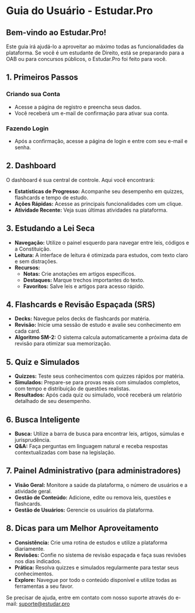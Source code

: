 # Guia do Usuário - Estudar.Pro

##  Bem-vindo ao Estudar.Pro!

Este guia irá ajudá-lo a aproveitar ao máximo todas as funcionalidades da plataforma. Se você é um estudante de Direito, está se preparando para a OAB ou para concursos públicos, o Estudar.Pro foi feito para você.

## 1. Primeiros Passos

### Criando sua Conta
- Acesse a página de registro e preencha seus dados.
- Você receberá um e-mail de confirmação para ativar sua conta.

### Fazendo Login
- Após a confirmação, acesse a página de login e entre com seu e-mail e senha.

## 2. Dashboard

O dashboard é sua central de controle. Aqui você encontrará:
- **Estatísticas de Progresso:** Acompanhe seu desempenho em quizzes, flashcards e tempo de estudo.
- **Ações Rápidas:** Acesse as principais funcionalidades com um clique.
- **Atividade Recente:** Veja suas últimas atividades na plataforma.

## 3. Estudando a Lei Seca

- **Navegação:** Utilize o painel esquerdo para navegar entre leis, códigos e a Constituição.
- **Leitura:** A interface de leitura é otimizada para estudos, com texto claro e sem distrações.
- **Recursos:**
  - **Notas:** Crie anotações em artigos específicos.
  - **Destaques:** Marque trechos importantes do texto.
  - **Favoritos:** Salve leis e artigos para acesso rápido.

## 4. Flashcards e Revisão Espaçada (SRS)

- **Decks:** Navegue pelos decks de flashcards por matéria.
- **Revisão:** Inicie uma sessão de estudo e avalie seu conhecimento em cada card.
- **Algoritmo SM-2:** O sistema calcula automaticamente a próxima data de revisão para otimizar sua memorização.

## 5. Quiz e Simulados

- **Quizzes:** Teste seus conhecimentos com quizzes rápidos por matéria.
- **Simulados:** Prepare-se para provas reais com simulados completos, com tempo e distribuição de questões realistas.
- **Resultados:** Após cada quiz ou simulado, você receberá um relatório detalhado de seu desempenho.

## 6. Busca Inteligente

- **Busca:** Utilize a barra de busca para encontrar leis, artigos, súmulas e jurisprudência.
- **Q&A:** Faça perguntas em linguagem natural e receba respostas contextualizadas com base na legislação.

## 7. Painel Administrativo (para administradores)

- **Visão Geral:** Monitore a saúde da plataforma, o número de usuários e a atividade geral.
- **Gestão de Conteúdo:** Adicione, edite ou remova leis, questões e flashcards.
- **Gestão de Usuários:** Gerencie os usuários da plataforma.

## 8. Dicas para um Melhor Aproveitamento

- **Consistência:** Crie uma rotina de estudos e utilize a plataforma diariamente.
- **Revisões:** Confie no sistema de revisão espaçada e faça suas revisões nos dias indicados.
- **Prática:** Resolva quizzes e simulados regularmente para testar seus conhecimentos.
- **Explore:** Navegue por todo o conteúdo disponível e utilize todas as ferramentas a seu favor.

Se precisar de ajuda, entre em contato com nosso suporte através do e-mail: suporte@estudar.pro

